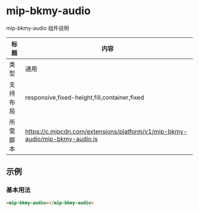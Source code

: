 # mip-bkmy-audio

mip-bkmy-audio 组件说明

标题|内容
----|----
类型|通用
支持布局|responsive,fixed-height,fill,container,fixed
所需脚本|https://c.mipcdn.com/extensions/platform/v1/mip-bkmy-audio/mip-bkmy-audio.js

## 示例

### 基本用法
```html
<mip-bkmy-audio></mip-bkmy-audio>
```

